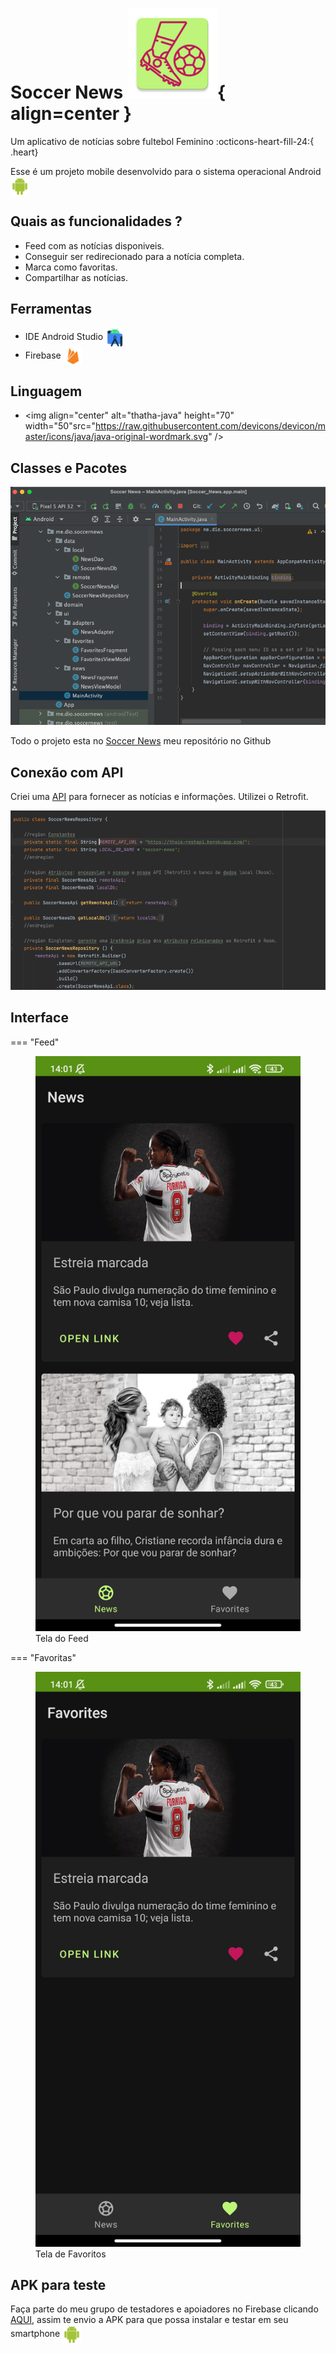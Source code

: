 
# Soccer News ![Icon-app](../img/ic_launcher.png){ align=center }
Um aplicativo de notícias sobre fultebol Feminino :octicons-heart-fill-24:{ .heart}

Esse é um projeto mobile desenvolvido para o sistema operacional Android <img align="center" alt="thatha-android" height="30" width="30" src="https://raw.githubusercontent.com/devicons/devicon/master/icons/android/android-original.svg">


## Quais as funcionalidades ?

- Feed com as notícias disponiveis.
- Conseguir ser redirecionado para a notícia completa.
- Marca como favoritas.
- Compartilhar as notícias.


## Ferramentas

- IDE Android Studio <img align="center" alt="thatha-android" height="30" width="30" src="https://raw.githubusercontent.com/devicons/devicon/master/icons/androidstudio/androidstudio-original.svg">
- Firebase <img align="center" alt="thatha-firebase" height="30" width="30" src="https://raw.githubusercontent.com/devicons/devicon/master/icons/firebase/firebase-plain.svg">

## Linguagem

- <img align="center" alt="thatha-java" height="70" width="50"src="https://raw.githubusercontent.com/devicons/devicon/master/icons/java/java-original-wordmark.svg" />

## Classes e Pacotes

![print_tela](../img/projeto.png)

Todo o projeto esta no [Soccer News](https://github.com/thaisperlho/Soccer-News) meu repositório no Github 

## Conexão com API

Criei uma [API](../api/api1.md) para fornecer as notícias e informações. Utilizei o Retrofit.

![Modelo Conceitual](../img/conexao.png)

## Interface

=== "Feed"
    <figure markdown>
        ![Modelo Conceitual](../img/feed.jpg)
        <figcaption>Tela do Feed</figcaption>
    </figure>

=== "Favoritas"
    <figure markdown>
        ![Modelo Lógico](../img/favoritos.jpg)
        <figcaption>Tela de Favoritos</figcaption>
    </figure>

## APK para teste

Faça parte do meu grupo de testadores e apoiadores no Firebase clicando [AQUI](https://appdistribution.firebase.dev/i/f5e0d9b8b2451440), assim te envio a APK para que possa instalar e testar em seu smartphone <img align="center" alt="thatha-android" height="30" width="30" src="https://raw.githubusercontent.com/devicons/devicon/master/icons/android/android-original.svg">












